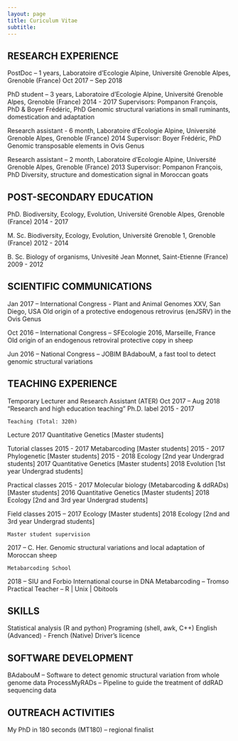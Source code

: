 ```yaml
---
layout: page
title: Curiculum Vitae
subtitle: 
---
```


## RESEARCH EXPERIENCE


PostDoc – 1 years, Laboratoire d’Ecologie Alpine, Université Grenoble Alpes, Grenoble (France)
Oct 2017 – Sep 2018

PhD student – 3 years, Laboratoire d’Ecologie Alpine, Université Grenoble Alpes, Grenoble (France)
2014 - 2017
Supervisors: Pompanon François, PhD & Boyer Frédéric, PhD
Genomic structural variations in small ruminants, domestication and adaptation

Research assistant  - 6 month, Laboratoire d’Ecologie Alpine, Université Grenoble Alpes, Grenoble (France)
2014
Supervisor: Boyer Frédéric, PhD
Genomic transposable elements in Ovis Genus

Research assistant – 2 month, Laboratoire d’Ecologie Alpine, Université Grenoble Alpes, Grenoble (France)
2013
Supervisor: Pompanon François, PhD
Diversity, structure and domestication signal in Moroccan goats


## POST-SECONDARY EDUCATION

PhD. Biodiversity, Ecology, Evolution, Université Grenoble Alpes, Grenoble (France)
2014 - 2017

M. Sc. Biodiversity, Ecology, Evolution, Université Grenoble 1, Grenoble (France) 
2012 - 2014

B. Sc. Biology of organisms, Univesité Jean Monnet, Saint-Etienne (France)
2009 - 2012



## SCIENTIFIC COMMUNICATIONS

Jan 2017 – International Congress - Plant and Animal Genomes XXV, San Diego, USA
Old origin of a protective endogenous retrovirus (enJSRV) in the Ovis Genus

Oct 2016 – International Congress – SFEcologie 2016, Marseille, France  
Old origin of an endogenous retroviral protective copy in sheep

Jun 2016 – National Congress – JOBIM
BAdabouM, a fast tool to detect genomic structural variations


## TEACHING EXPERIENCE

Temporary Lecturer and Research Assistant (ATER)
Oct 2017 – Aug 2018
“Research and high education teaching” Ph.D. label
2015 - 2017

	Teaching (Total: 320h)

Lecture 
	2017		Quantitative Genetics [Master students]

Tutorial classes
	2015 - 2017	Metabarcoding [Master students]
	2015 - 2017	Phylogenetic [Master students]
	2015 - 2018	Ecology [2nd year Undergrad students]
	2017		Quantitative Genetics [Master students]
	2018 		Evolution [1st year Undergrad students]

Practical classes
	2015 - 2017	Molecular biology (Metabarcoding & ddRADs) [Master students]
	2016		Quantitative Genetics [Master students]
	2018 		Ecology [2nd and 3rd year Undergrad students]

Field classes
	2015 – 2017	Ecology [Master students]
	2018 		Ecology [2nd and 3rd year Undergrad students]

	Master student supervision

2017 – C. Her. Genomic structural variations and local adaptation of Moroccan sheep

	Metabarcoding School

2018 – SIU and Forbio International course in DNA Metabarcoding – Tromso
	 Practical Teacher – R | Unix | Obitools


## SKILLS

Statistical analysis (R and python)
Programing (shell, awk, C++)
English (Advanced) - French (Native)
Driver’s licence


## SOFTWARE DEVELOPMENT

BAdabouM – Software to detect genomic structural variation from whole genome data
ProcessMyRADs – Pipeline to guide the treatment of ddRAD sequencing data


## OUTREACH ACTIVITIES

My PhD in 180 seconds (MT180) – regional finalist




